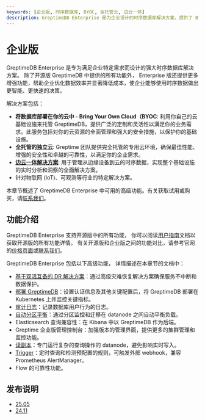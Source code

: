 ```yaml
---
keywords: [企业版, 时序数据库, BYOC, 全托管云, 边云一体]
description: GreptimeDB Enterprise 是为企业设计的时序数据库解决方案，提供了 BYOC、全托管云、边云一体等部署方式，并包含高级功能如双活互备的 DR 解决方案、LDAP 身份验证和审计日志。
---
```


# 企业版

GreptimeDB Enterprise 是专为满足企业特定需求而设计的强大时序数据库解决方案。
除了开源版 GreptimeDB 中提供的所有功能外，
Enterprise 版还提供更多增强功能，帮助企业优化数据效率并显著降低成本，使企业能够使用时序数据做出更智能、更快速的决策。

解决方案包括：

- **将数据库部署在你的云中 - Bring Your Own Cloud（BYOC**: 利用你自己的云基础设施来托管 GreptimeDB，提供广泛的定制和灵活性以满足你的业务需求。此服务包括对你的云资源的全面管理和强大的安全措施，以保护你的基础设施。
- **全托管的独立云**: Greptime 团队提供完全托管的专用云环境，确保最佳性能、增强的安全性和卓越的可靠性，以满足你的企业需求。
- **[边云一体解决方案](https://greptime.com/product/carcloud)**: 用于管理从边缘设备到云的时序数据，实现整个基础设施的实时分析和洞察的全面解决方案。
- 针对物联网 (IoT)、可观测等行业的特定解决方案。

本章节概述了 GreptimeDB Enterprise 中可用的高级功能。有关获取试用或购买，请[联系我们](https://greptime.cn/contactus)。

## 功能介绍

GreptimeDB Enterprise 支持开源版中的所有功能，
你可以阅读[用户指南](/user-guide/overview.md)文档以获取开源版的所有功能详情。
有关开源版和企业版之间的功能对比，请参考官网的[价格页面](https://greptime.cn/pricing)或[联系我们](https://greptime.cn/contactus)。

GreptimeDB Enterprise 包括以下高级功能，
详情描述在本章节的文档中：

- [基于双活互备的 DR 解决方案](./deployments-administration/disaster-recovery/overview.md)：通过高级灾难恢复解决方案确保服务不中断和数据保护。
- [部署 GreptimeDB](./deployments-administration/overview.md)：设置认证信息及其他关键配置后，将 GreptimeDB 部署在 Kubernetes 上并监控关键指标。
- [审计日志](./deployments-administration/monitoring/audit-logging.md)：记录数据库用户行为的日志。
- [自动分区平衡](./autopilot/region-balancer.md)：通过分区监控和迁移在 datanode 之间自动平衡负载。
- Elasticsearch 查询兼容性：在 Kibana 中以 GreptimeDB 作为后端。
- Greptime 企业版管理控制台：加强版本的管理界面，提供更多的集群管理和监控功能。
- [读副本](./read-replica.md)：专门运行复杂的查询操作的 datanode，避免影响实时写入。
- [Trigger](./trigger/overview.md)：定时查询和检测预配置的规则，可触发外部 webhook，兼容 Prometheus AlertManager。
- Flow 的可靠性功能。

## 发布说明

- [25.05](./release-notes/release-25_05.md)
- [24.11](./release-notes/release-24_11.md)
